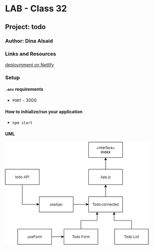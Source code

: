 # LAB - Class 32

## Project: todo

### Author: Dina Alsaid

### Links and Resources

[deploymment on Netlify](https://happy-sammet-ed55fc.netlify.app/)

### Setup

#### `.env` requirements

- `PORT` - 3000

#### How to initialize/run your application

- `npm start`

#### UML

![UML](./src/assets/lab32.png)
